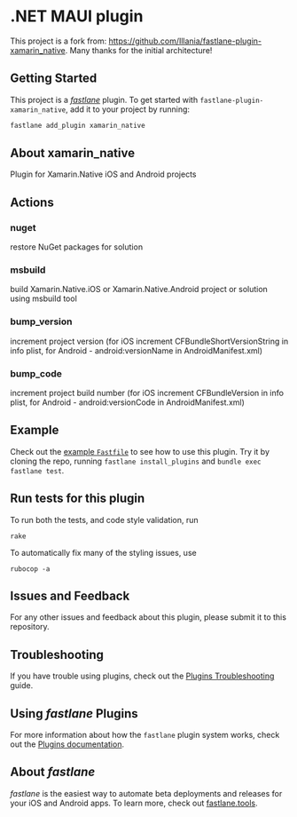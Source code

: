 # .NET MAUI plugin

This project is a fork from: https://github.com/Illania/fastlane-plugin-xamarin_native. Many thanks for the initial architecture!

## Getting Started

This project is a [_fastlane_](https://github.com/fastlane/fastlane) plugin. To get started with `fastlane-plugin-xamarin_native`, add it to your project by running:

```bash
fastlane add_plugin xamarin_native
```

## About xamarin_native

Plugin for Xamarin.Native iOS and Android projects

## Actions

### nuget

restore NuGet packages for solution

### msbuild

build Xamarin.Native.iOS or Xamarin.Native.Android project or solution using msbuild tool

### bump_version

increment project version (for iOS increment CFBundleShortVersionString in info plist, for Android - android:versionName in AndroidManifest.xml)

### bump_code

increment project build number (for iOS increment CFBundleVersion in info plist, for Android - android:versionCode in AndroidManifest.xml)

## Example

Check out the [example `Fastfile`](fastlane/Fastfile) to see how to use this plugin. Try it by cloning the repo, running `fastlane install_plugins` and `bundle exec fastlane test`.

## Run tests for this plugin

To run both the tests, and code style validation, run

```
rake
```

To automatically fix many of the styling issues, use
```
rubocop -a
```

## Issues and Feedback

For any other issues and feedback about this plugin, please submit it to this repository.

## Troubleshooting

If you have trouble using plugins, check out the [Plugins Troubleshooting](https://docs.fastlane.tools/plugins/plugins-troubleshooting/) guide.

## Using _fastlane_ Plugins

For more information about how the `fastlane` plugin system works, check out the [Plugins documentation](https://docs.fastlane.tools/plugins/create-plugin/).

## About _fastlane_

_fastlane_ is the easiest way to automate beta deployments and releases for your iOS and Android apps. To learn more, check out [fastlane.tools](https://fastlane.tools).
